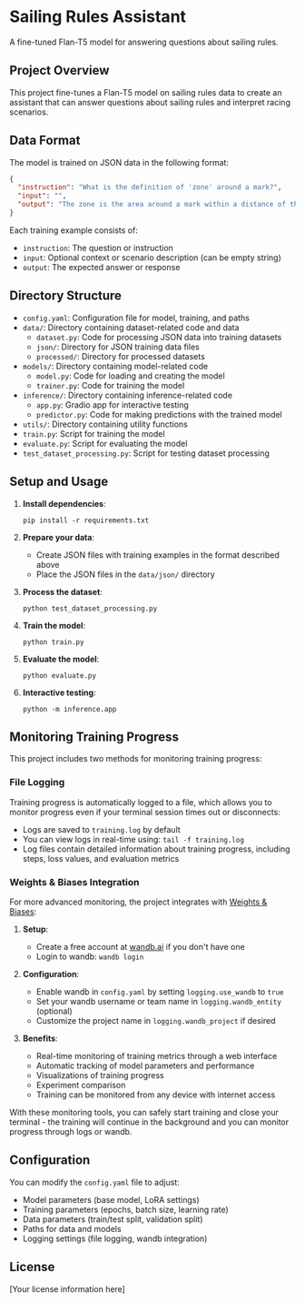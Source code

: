 # Sailing Rules Assistant

A fine-tuned Flan-T5 model for answering questions about sailing rules.

## Project Overview

This project fine-tunes a Flan-T5 model on sailing rules data to create an assistant that can answer questions about sailing rules and interpret racing scenarios.

## Data Format

The model is trained on JSON data in the following format:

```json
{
  "instruction": "What is the definition of 'zone' around a mark?",
  "input": "",
  "output": "The zone is the area around a mark within a distance of three hull lengths of the boat nearer to it. A boat is in the zone when any part of her hull is in that area."
}
```

Each training example consists of:
- `instruction`: The question or instruction
- `input`: Optional context or scenario description (can be empty string)
- `output`: The expected answer or response

## Directory Structure

- `config.yaml`: Configuration file for model, training, and paths
- `data/`: Directory containing dataset-related code and data
  - `dataset.py`: Code for processing JSON data into training datasets
  - `json/`: Directory for JSON training data files
  - `processed/`: Directory for processed datasets
- `models/`: Directory containing model-related code
  - `model.py`: Code for loading and creating the model
  - `trainer.py`: Code for training the model
- `inference/`: Directory containing inference-related code
  - `app.py`: Gradio app for interactive testing
  - `predictor.py`: Code for making predictions with the trained model
- `utils/`: Directory containing utility functions
- `train.py`: Script for training the model
- `evaluate.py`: Script for evaluating the model
- `test_dataset_processing.py`: Script for testing dataset processing

## Setup and Usage

1. **Install dependencies**:
   ```
   pip install -r requirements.txt
   ```

2. **Prepare your data**:
   - Create JSON files with training examples in the format described above
   - Place the JSON files in the `data/json/` directory

3. **Process the dataset**:
   ```
   python test_dataset_processing.py
   ```

4. **Train the model**:
   ```
   python train.py
   ```

5. **Evaluate the model**:
   ```
   python evaluate.py
   ```

6. **Interactive testing**:
   ```
   python -m inference.app
   ```

## Monitoring Training Progress

This project includes two methods for monitoring training progress:

### File Logging

Training progress is automatically logged to a file, which allows you to monitor progress even if your terminal session times out or disconnects:

- Logs are saved to `training.log` by default
- You can view logs in real-time using: `tail -f training.log`
- Log files contain detailed information about training progress, including steps, loss values, and evaluation metrics

### Weights & Biases Integration

For more advanced monitoring, the project integrates with [Weights & Biases](https://wandb.ai/):

1. **Setup**:
   - Create a free account at [wandb.ai](https://wandb.ai/) if you don't have one
   - Login to wandb: `wandb login`

2. **Configuration**:
   - Enable wandb in `config.yaml` by setting `logging.use_wandb` to `true`
   - Set your wandb username or team name in `logging.wandb_entity` (optional)
   - Customize the project name in `logging.wandb_project` if desired

3. **Benefits**:
   - Real-time monitoring of training metrics through a web interface
   - Automatic tracking of model parameters and performance
   - Visualizations of training progress
   - Experiment comparison
   - Training can be monitored from any device with internet access

With these monitoring tools, you can safely start training and close your terminal - the training will continue in the background and you can monitor progress through logs or wandb.

## Configuration

You can modify the `config.yaml` file to adjust:
- Model parameters (base model, LoRA settings)
- Training parameters (epochs, batch size, learning rate)
- Data parameters (train/test split, validation split)
- Paths for data and models
- Logging settings (file logging, wandb integration)

## License

[Your license information here]
